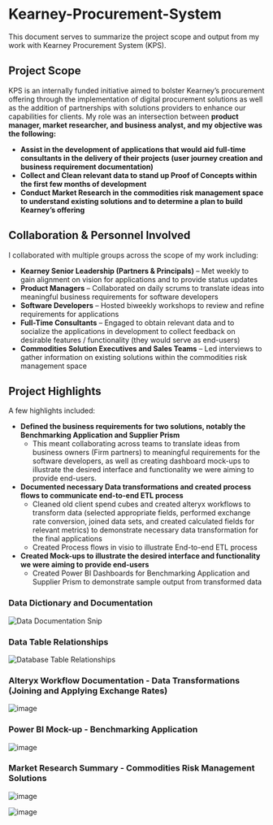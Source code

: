 # Kearney-Procurement-System
This document serves to summarize the project scope and output from my work with Kearney Procurement System (KPS). 


## Project Scope
KPS is an internally funded initiative aimed to bolster Kearney’s procurement offering through the implementation of digital procurement solutions as well as the addition of partnerships with solutions providers to enhance our capabilities for clients.  My role was an intersection between **product manager, market researcher, and business analyst, and my objective was the following:**

- **Assist in the development of applications that would aid full-time consultants in the delivery of their projects (user journey creation and business requirement documentation)**
- **Collect and Clean relevant data to stand up Proof of Concepts within the first few months of development**
- **Conduct Market Research in the commodities risk management space to understand existing solutions and to determine a plan to build Kearney’s offering**


## Collaboration & Personnel Involved
I collaborated with multiple groups across the scope of my work including:

- **Kearney Senior Leadership (Partners & Principals)** – Met weekly to gain alignment on vision for applications and to provide status updates
- **Product Managers** – Collaborated on daily scrums to translate ideas into meaningful business requirements for software developers
- **Software Developers** – Hosted biweekly workshops to review and refine requirements for applications
- **Full-Time Consultants** – Engaged to obtain relevant data and to socialize the applications in development to collect feedback on desirable features / functionality (they would serve as end-users)
- **Commodities Solution Executives and Sales Teams** – Led interviews to gather information on existing solutions within the commodities risk management space


## Project Highlights
A few highlights included:

- **Defined the business requirements for two solutions, notably the Benchmarking Application and Supplier Prism**  
  - This meant collaborating across teams to translate ideas from business owners (Firm partners) to meaningful requirements for the software developers, as well as creating dashboard mock-ups to illustrate the desired interface and functionality we were aiming to provide end-users.
- **Documented necessary Data transformations and created process flows to communicate end-to-end ETL process**
  - Cleaned old client spend cubes and created alteryx workflows to transform data (selected appropriate fields, performed exchange rate conversion, joined data sets, and created calculated fields for relevant metrics) to demonstrate necessary data transformation for the final applications
  - Created Process flows in visio to illustrate End-to-end ETL process
- **Created Mock-ups to illustrate the desired interface and functionality we were aiming to provide end-users**
  - Created Power BI Dashboards for Benchmarking Application and Supplier Prism to demonstrate sample output from transformed data

### Data Dictionary and Documentation
![Data Documentation Snip](https://user-images.githubusercontent.com/71853253/195645075-7b8d2fe1-93b1-40ed-a156-0b8443c577cd.PNG)


### Data Table Relationships
![Database Table Relationships](https://user-images.githubusercontent.com/71853253/195645374-c12edc7f-c13a-4ac5-99f8-445a935d029e.PNG)


### Alteryx Workflow Documentation - Data Transformations (Joining and Applying Exchange Rates)
![image](https://user-images.githubusercontent.com/71853253/195631265-04ff1213-35ad-46b1-940a-74edc6912bcd.png)


### Power BI Mock-up - Benchmarking Application
![image](https://user-images.githubusercontent.com/71853253/195635061-9c34502b-b741-4088-97d4-8d79b0a3ebe0.png)


### Market Research Summary - Commodities Risk Management Solutions
![image](https://user-images.githubusercontent.com/71853253/195631830-aa613091-69af-49ab-a55e-76f5c61cc4aa.png)

![image](https://user-images.githubusercontent.com/71853253/195631930-7d6fed28-fa0c-4010-88ee-68e65a0a1134.png)







